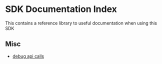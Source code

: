 # SDK Documentation Index

This contains a reference library to useful documentation when using this SDK

## Misc

- [debug api calls](./debug_api_calls.md)
